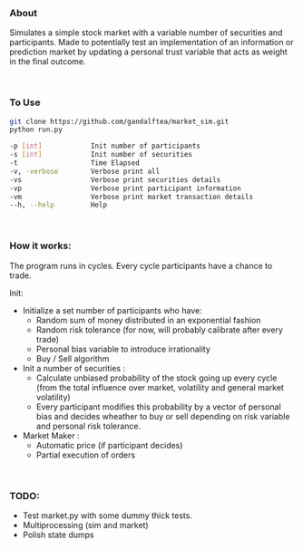 &nbsp;
### About
Simulates a simple stock market with a variable number of securities and participants. Made to potentially test an implementation of an information or prediction market by updating a personal trust variable that acts as weight in the final outcome.

&nbsp;

### To Use
```bash
git clone https://github.com/gandalftea/market_sim.git
python run.py 
```
   
   
```bash
-p [int]            Init number of participants
-s [int]            Init number of securities
-t                  Time Elapsed 
-v, -verbose        Verbose print all
-vs                 Verbose print securities details
-vp                 Verbose print participant information
-vm                 Verbose print market transaction details
--h, --help         Help
```

&nbsp;

### How it works:

The program runs in cycles. Every cycle participants have a chance to trade.

Init:

* Initialize a set number of participants who have:
    * Random sum of money distributed in an exponential fashion 
    * Random risk tolerance (for now, will probably calibrate after every trade)
    * Personal bias variable to introduce irrationality
    * Buy / Sell algorithm 
* Init a number of securities :
    * Calculate unbiased probability of the stock going up every cycle (from the total influence over market, volatility and general market volatility)
    * Every participant modifies this probability by a vector of personal bias and decides wheather to buy or sell depending on risk variable and personal risk tolerance. 
* Market Maker :
    * Automatic price (if participant decides)
    * Partial execution of orders
  
&nbsp;

  
### TODO:
* Test market.py with some dummy thick tests.
* Multiprocessing (sim and market)
* Polish state dumps
